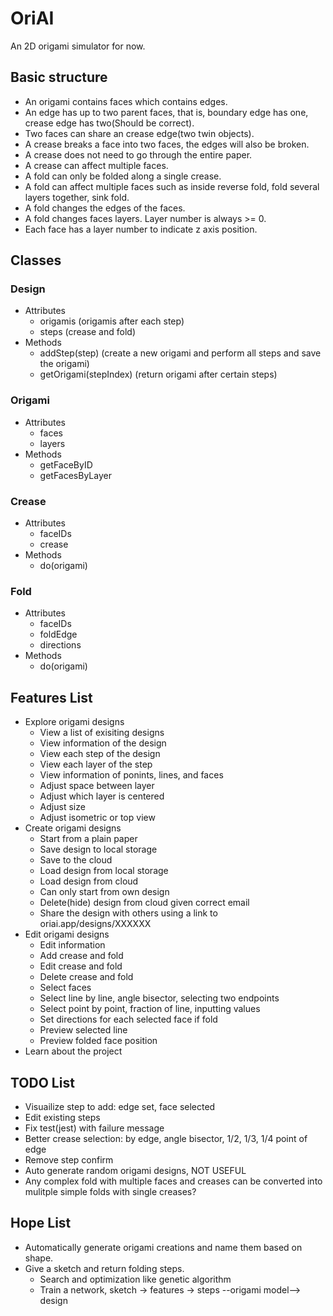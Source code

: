 # OriAI
An 2D origami simulator for now.

## Basic structure
- An origami contains faces which contains edges.
- An edge has up to two parent faces, that is, boundary edge has one, crease edge has two(Should be correct).
- Two faces can share an crease edge(two twin objects).
- A crease breaks a face into two faces, the edges will also be broken.
- A crease does not need to go through the entire paper.
- A crease can affect multiple faces.
- A fold can only be folded along a single crease.
- A fold can affect multiple faces such as inside reverse fold, fold several layers together, sink fold.
- A fold changes the edges of the faces.
- A fold changes faces layers. Layer number is always >= 0.
- Each face has a layer number to indicate z axis position.

## Classes
### Design
- Attributes
  - origamis (origamis after each step)
  - steps (crease and fold)
- Methods
  - addStep(step) (create a new origami and perform all steps and save the origami)
  - getOrigami(stepIndex) (return origami after certain steps)

### Origami
- Attributes
  - faces
  - layers
- Methods
  - getFaceByID
  - getFacesByLayer

### Crease
- Attributes
  - faceIDs
  - crease
- Methods
  - do(origami)

### Fold
- Attributes
  - faceIDs
  - foldEdge
  - directions
- Methods
  - do(origami)

## Features List
- Explore origami designs
  - View a list of exisiting designs
  - View information of the design
  - View each step of the design
  - View each layer of the step
  - View information of ponints, lines, and faces
  - Adjust space between layer
  - Adjust which layer is centered
  - Adjust size
  - Adjust isometric or top view
- Create origami designs
  - Start from a plain paper
  - Save design to local storage
  - Save to the cloud
  - Load design from local storage
  - Load design from cloud
  - Can only start from own design
  - Delete(hide) design from cloud given correct email
  - Share the design with others using a link to oriai.app/designs/XXXXXX
- Edit origami designs
  - Edit information
  - Add crease and fold
  - Edit crease and fold
  - Delete crease and fold
  - Select faces
  - Select line by line, angle bisector, selecting two endpoints
  - Select point by point, fraction of line, inputting values
  - Set directions for each selected face if fold
  - Preview selected line
  - Preview folded face position
- Learn about the project


## TODO List
- Visuailize step to add: edge set, face selected
- Edit existing steps
- Fix test(jest) with failure message
- Better crease selection: by edge, angle bisector, 1/2, 1/3, 1/4 point of edge
- Remove step confirm
- Auto generate random origami designs, NOT USEFUL
- Any complex fold with multiple faces and creases can be converted into
mulitple simple folds with single creases?

## Hope List
- Automatically generate origami creations and name them based on shape.
- Give a sketch and return folding steps.
  - Search and optimization like genetic algorithm
  - Train a network, sketch -> features -> steps --origami model--> design
